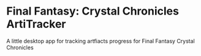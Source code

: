 # Final Fantasy: Crystal Chronicles ArtiTracker
A little desktop app for tracking artfiacts progress for Final Fantasy Crystal Chronicles
